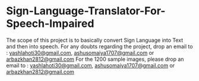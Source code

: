 # Sign-Language-Translator-For-Speech-Impaired
The scope of this project is to basically convert Sign Language into Text and then into speech. 
For any doubts regarding the project, drop an email to : yashlahoti30@gmail.com, ashusomaiya1707@gmail.com or arbazkhan2812@gmail.com
For the 1200 sample images, please drop an email to : yashlahoti30@gmail.com, ashusomaiya1707@gmail.com or arbazkhan2812@gmail.com
